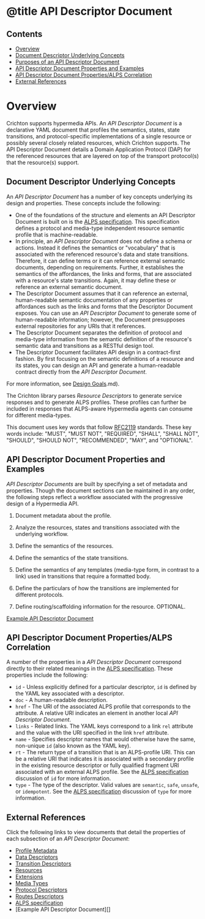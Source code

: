 # @title API Descriptor Document
## Contents
- [Overview](#overview)
 - [Document Descriptor Underlying Concepts](#document-descriptor-underlying-concepts)
 - [Purposes of an API Descriptor Document](#purpose-of-an-API-descriptor-document)
 - [API Descriptor Document Properties and Examples](#API-descriptor-document-properties-and-examples)
 - [API Descriptor Document Properties/ALPS Correlation](#API-descriptor-document-properties/ALPS-Correlation)
 - [External References](#external-references)

# Overview
Crichton supports hypermedia APIs. An _API Descriptor Document_ is a declarative YAML document that profiles the semantics, states, state transitions, and protocol-specific implementations of a single resource or possibly several closely related resources, which Crichton supports. The API Descriptor Document details a Domain Application Protocol (DAP) for the referenced resources that are layered on top of the transport protocol(s) that the resource(s) support.

## Document Descriptor Underlying Concepts
An _API Descriptor Document_ has a number of key concepts underlying its design and properties. These concepts include the following:
- One of the foundations of the structure and elements an API Descriptor Document is built on is the [ALPS specification](http://alps.io/spec/index.html). This specification defines a protocol and media-type independent resource semantic profile that is machine-readable.
- In principle, an _API Descriptor Document_ does not define a schema or actions. Instead it defines the semantics or "vocabulary" that is associated with the referenced resource's data and state transitions. Therefore, it can define terms or it can reference external semantic documents, depending on requirements. Further, it establishes the semantics of the affordances, the links and forms, that are associated with a resource's state transitions. Again, it may define these or reference an external semantic document.
- The Descriptor Document assumes that it can reference an external, human-readable semantic documentation of any properties or affordances such as the links and forms that the Descriptor Document exposes. You can use an _API Descriptor Document_ to generate some of human-readable information; however, the Document presupposes external repositories for any URIs that it references.
- The Descriptor Document separates the definition of protocol and media-type information from the semantic definition of the resource's semantic data and transitions as a RESTful design tool.
- The Descriptor Document facilitates API design in a contract-first fashion. By first focusing on the semantic definitions of a resource and its states, you can design an API and generate a human-readable contract directly from the _API Descriptor Document_.

For more information, see [Design Goals](design_goals).md).

The Crichton library parses _Resource Descriptors_ to generate service responses and to generate ALPS profiles. These profiles can further be included in responses that ALPS-aware Hypermedia agents can consume for different media-types.

This document uses key words that follow [RFC2119](http://tools.ietf.org/html/rfc2119) standards. These key words include: "MUST", "MUST NOT", "REQUIRED", "SHALL", "SHALL NOT", "SHOULD", "SHOULD NOT", "RECOMMENDED", "MAY", and 
"OPTIONAL".

## API Descriptor Document Properties and Examples
_API Descriptor Documents_ are built by specifying a set of metadata and properties. Though the document sections can be maintained in any order, the following steps reflect a workflow associated with the progressive design of a Hypermedia API. 
1. Document metadata about the profile.

2. Analyze the resources, states and transitions associated with the underlying workflow.

3. Define the semantics of the resources.

4. Define the semantics of the state transitions.

5. Define the semantics of any templates (media-type form, in contrast to a link) used in transitions that require a 
formatted body.

6. Define the particulars of how the transitions are implemented for different protocols.

7. Define routing/scaffolding information for the resource. OPTIONAL.

[Example API Descriptor Document](../spec/fixtures/resource_descriptors/drds_descriptor_v1.yml)

## API Descriptor Document Properties/ALPS Correlation
A number of the properties in a _API Descriptor Document_ correspond directly to their related meanings in the 
[ALPS specification](http://alps.io/spec/index.html). These properties include the following:
- `id` - Unless explicitly defined for a particular descriptor, `id` is defined by the YAML key associated with a 
descriptor.
- `doc` - A human-readable description.
- `href` - The URI of the associated ALPS profile that corresponds to the attribute. A relative URI indicates an element in another local _API Descriptor Document_.
- `links` - Related links. The YAML keys correspond to a link `rel` attribute and the value with the URI 
specified in the link `href` attribute.
- `name` - Specifies descriptor names that would otherwise have the same, non-unique `id` (also known as the YAML key).
- `rt` - The return type of a transition that is an ALPS-profile URI. This can be a relative URI that indicates it is 
associated with a secondary profile in the existing resource descriptor or fully qualified fragment URI associated 
with an external ALPS profile. See the [ALPS specification](http://alps.io/spec/index.html) discussion of `id` for more information.
- `type` - The type of the descriptor. Valid values are `semantic`, `safe`, `unsafe`, or `idempotent`. See the [ALPS specification](http://alps.io/spec/index.html) discussion of `type` for more information.

## External References
Click the following links to view documents that detail the properties of each subsection of an _API Descriptor Document_:

- [Profile Metadata](profile_metadata.md)
- [Data Descriptors](data_descriptors.md)
- [Transition Descriptors](transition_descriptors.md)
- [Resources](resource_descriptors.md)
- [Extensions](extensions.md)
- [Media Types](media_types.md)
- [Protocol Descriptors](protocol_descriptors.md)
- [Routes Descriptors](routes_descriptors.md)
- [ALPS specification](http://alps.io/spec/index.html)
- [Example API Descriptor Document][]
